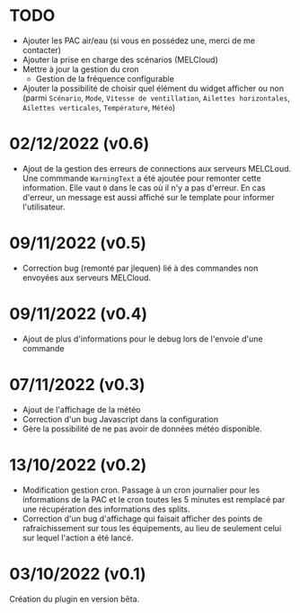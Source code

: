 # TODO
 - Ajouter les PAC air/eau (si vous en possédez une, merci de me contacter)
 - Ajouter la prise en charge des scénarios (MELCloud)
 - Mettre à jour la gestion du cron
    - Gestion de la fréquence configurable
 - Ajouter la possibilité de choisir quel élément du widget afficher ou non (parmi `Scénario`, `Mode`, `Vitesse de ventillation`, `Ailettes horizontales`, `Ailettes verticales`, `Température`, `Météo`)

# 02/12/2022 (v0.6)
 - Ajout de la gestion des erreurs de connections aux serveurs MELCLoud. Une commmande `WarningText` a été ajoutée pour remonter cette information. Elle vaut `0` dans le cas où il n'y a pas d'erreur. En cas d'erreur, un message est aussi affiché sur le template pour informer l'utilisateur.

# 09/11/2022 (v0.5)
 - Correction bug (remonté par jlequen) lié à des commandes non envoyées aux serveurs MELCloud.

# 09/11/2022 (v0.4)
 - Ajout de plus d'informations pour le debug lors de l'envoie d'une commande

# 07/11/2022 (v0.3)
 - Ajout de l'affichage de la météo
 - Correction d'un bug Javascript dans la configuration
 - Gère la possibilité de ne pas avoir de données météo disponible.

# 13/10/2022 (v0.2)
 - Modification gestion cron. Passage à un cron journalier pour les informations de la PAC et le cron toutes les 5 minutes est remplacé par une récupération des informations des splits.
 - Correction d'un bug d'affichage qui faisait afficher des points de rafraichissement sur tous les équipements, au lieu de seulement celui sur lequel l'action a été lancé.

# 03/10/2022 (v0.1)
Création du plugin en version bêta.